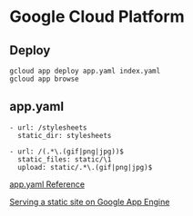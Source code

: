 # Google Cloud Platform

## Deploy
    gcloud app deploy app.yaml index.yaml
    gcloud app browse
    
## app.yaml
    - url: /stylesheets
      static_dir: stylesheets

    - url: /(.*\.(gif|png|jpg))$
      static_files: static/\1
      upload: static/.*\.(gif|png|jpg)$

[app.yaml Reference](http://cloud.google.com/appengine/docs/standard/python/config/appref)

[Serving a static site on Google App Engine](http://gist.github.com/darktable/873098)
